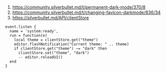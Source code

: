 
1. https://community.silverbullet.md/t/permanent-dark-mode/370/8
2. https://community.silverbullet.md/t/changing-favicon-darkmode/836/34
3. https://silverbullet.md/API/clientStore

```space-lua
event.listen {
  name = 'system:ready',
  run = function(e)
    local theme = clientStore.get("theme")
    editor.flashNotification("Current theme: " .. theme)
    if clientStore.get("theme") ~= "dark" then
      clientStore.set("theme", "dark")
      -- editor.reloadUI()
  end
}
```
